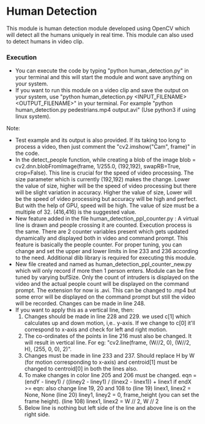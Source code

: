 # Human Detection

This module is human detection module developed using OpenCV which will detect all the humans uniquely in real time. This module can also used to detect humans in video clip.

### Execution

* You can execute the code by typing "python human_detection.py" in your terminal and this will start the module and wont save anything on your system.
* If you want to run this module on a video clip and save the output on your system, use "python human_detection.py <INPUT_FILENAME> <OUTPUT_FILENAME>" in your terminal. For example "python human_detection.py pedestrians.mp4 output.avi" (Use python3 if using linux system).

Note: 
* Test example and its output is also provided. If its taking too long to process a video, then just comment the "cv2.imshow("Cam", frame)" in the code.
* In the detect_people function, while creating a blob of the image
  blob = cv2.dnn.blobFromImage(frame, 1/255.0, (192,192), swapRB=True, crop=False). This line is crucial for the speed of video processing.
  The size parameter which is currently (192,192) makes the change.
  Lower the value of size, higher will be the speed of video processing but there will be slight variation in accuracy.
  Higher the value of size, Lower will be the speed of video processing but accuracy will be high and perfect. But with the help of GPU, speed will be high.
  The value of size must be a multiple of 32.
  (416,416) is the suggested value.
* New feature added in the file human_detection_ppl_counter.py : A virtual line is drawn and people crossing it are counted. Execution process is the same.
  There are 2 counter variables present which gets updated dynamically and displayed both in video and command prompt.
  This feature is basically the people counter.
  For proper tuning, you can change and set the upper and lower limits in line 233 and 236 according to the need.
  Additional dlib library is required for executing this module.
* New file created and named as human_detection_ppl_counter_new.py which will only record if more then 1 person enters. 
  Module can be fine tuned by varying bufSize.
  Only the count of intruders is displayed on the video and the actual people count will be displayed on the command prompt.
  The extension for now is .avi. This can be changed to .mp4 but some error will be displayed on the command prompt but still the video will be recorded. Changes can be made in line 248.
* If you want to apply this as a vertical line, then:
  1. Changes should be made in line 228 and 229. we used c[1] which calculates up and down motion, i,e.. y-axis. If we change to c[0] it'll correspond to x-axis and check for left and right motion.
  2. The co-ordinates of the points in line 216 must also be changed. It will result in vertical line. For eg: "cv2.line(frame, (W//2, 0), (W//2, H), (255, 0, 0), 2)".
  3. Changes must be made in line 233 and 237. Should replace H by W (for motion corresponding to x-axis) and centroid[1] must be changed to centroid[0] in both the lines also.
  4. To make changes in color line 205 and 206 must be changed. 
  	eqn = (endY - liney1) / ((liney2 - liney1) / (linex2 - linex1)) + linex1
        if endX >= eqn:
     also change line 19, 20 and 108 to
     	(line 19)  linex1, linex2 = None, None
	(line 20)  liney1, liney2 = 0, frame_height (you can set the frame height).
	(line 108) linex1, linex2 = W // 2, W // 2
  5. Below line is nothing but left side of the line and above line is on the right side.
  

